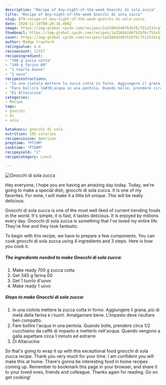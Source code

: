 ```yaml
---
description: "Recipe of Any-night-of-the-week Gnocchi di sola zucca"
title: "Recipe of Any-night-of-the-week Gnocchi di sola zucca"
slug: 879-recipe-of-any-night-of-the-week-gnocchi-di-sola-zucca
date: 2020-11-16T00:20:16.496Z
image: https://img-global.cpcdn.com/recipes/1a256642d6fb2bf6/751x532cq70/gnocchi-di-sola-zucca-recipe-main-photo.jpg
thumbnail: https://img-global.cpcdn.com/recipes/1a256642d6fb2bf6/751x532cq70/gnocchi-di-sola-zucca-recipe-main-photo.jpg
cover: https://img-global.cpcdn.com/recipes/1a256642d6fb2bf6/751x532cq70/gnocchi-di-sola-zucca-recipe-main-photo.jpg
author: Madge Crawford
ratingvalue: 4.4
reviewcount: 12157
recipeingredient:
- "700 g zucca cotta"
- "340 g farina 00"
- "1 tuorlo duovo"
- "1 uovo"
recipeinstructions:
- "In una ciotola mettere la zucca cotta in forno. Aggiungere il grana, più di metà della farina e i tuorli. Amalgamare bene. L&#39;impasto deve risultare ben compatto."
- "Fare bollire l&#39;acqua in una pentola. Quando bolle, prendere circa 1/2 cucchiaino da caffè di impasto e metterlo nell&#39;acqua. Quando vengono a galla aspettare circa 1 minuto ed estrarre"
- "Di Altacucina"
categories:
- Recipe
tags:
- gnocchi
- di
- sola

katakunci: gnocchi di sola 
nutrition: 195 calories
recipecuisine: American
preptime: "PT19M"
cooktime: "PT60M"
recipeyield: "1"
recipecategory: Lunch

---
```



![Gnocchi di sola zucca](https://img-global.cpcdn.com/recipes/1a256642d6fb2bf6/751x532cq70/gnocchi-di-sola-zucca-recipe-main-photo.jpg)

Hey everyone, I hope you are having an amazing day today. Today, we're going to make a special dish, gnocchi di sola zucca. It is one of my favorites. For mine, I will make it a little bit unique. This will be really delicious.



Gnocchi di sola zucca is one of the most well liked of current trending foods in the world. It's simple, it is fast, it tastes delicious. It is enjoyed by millions every day. Gnocchi di sola zucca is something that I've loved my entire life. They're fine and they look fantastic.


To begin with this recipe, we have to prepare a few components. You can cook gnocchi di sola zucca using 4 ingredients and 3 steps. Here is how you cook it.

<!--inarticleads1-->

##### The ingredients needed to make Gnocchi di sola zucca:

1. Make ready 700 g zucca cotta
1. Get 340 g farina 00
1. Get 1 tuorlo d&#39;uovo
1. Make ready 1 uovo




<!--inarticleads2-->

##### Steps to make Gnocchi di sola zucca:

1. In una ciotola mettere la zucca cotta in forno. Aggiungere il grana, più di metà della farina e i tuorli. Amalgamare bene. L&#39;impasto deve risultare ben compatto.
1. Fare bollire l&#39;acqua in una pentola. Quando bolle, prendere circa 1/2 cucchiaino da caffè di impasto e metterlo nell&#39;acqua. Quando vengono a galla aspettare circa 1 minuto ed estrarre
1. Di Altacucina




So that's going to wrap it up with this exceptional food gnocchi di sola zucca recipe. Thank you very much for your time. I am confident you will make this at home. There's gonna be interesting food in home recipes coming up. Remember to bookmark this page in your browser, and share it to your loved ones, friends and colleague. Thanks again for reading. Go on get cooking!
